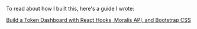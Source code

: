 To read about how I built this, here's a guide I wrote:

[Build a Token Dashboard with React Hooks, Moralis API, and Bootstrap CSS](https://adeleyemahmud.com/2021/08/09/build-a-token-dashboard-with-react-hooks-moralis-api-and-bootstrap-css/)

